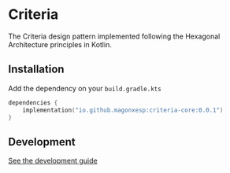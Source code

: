 # Criteria

The Criteria design pattern implemented following the Hexagonal Architecture principles in Kotlin.

## Installation

Add the dependency on your `build.gradle.kts`

```kotlin
dependencies {
    implementation("io.github.magonxesp:criteria-core:0.0.1")
}
```

## Development

[See the development guide](./docs/development.md)

